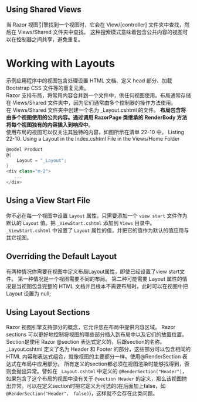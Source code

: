
## Using Shared Views
当 Razor 视图引擎找到一个视图时，它会在 View/[controller] 文件夹中查找，然后在 Views/Shared 文件夹中查找。
这种搜索模式意味着包含公共内容的视图可以在控制器之间共享，避免重复。

# Working with Layouts
示例应用程序中的视图包含处理设置 HTML 文档、定义 head 部分、加载 Bootstrap CSS 文件等的重复元素。   
Razor 支持布局，将常用内容合并到一个文件中，供任何视图使用。布局通常存储在 Views/Shared 文件夹中，因为它们通常由多个控制器的操作方法使用。  
在 Views/Shared 文件夹中创建一个名为 _Layout.cshtml 的文件。
**布局包含将由多个视图使用的公共内容。通过调用 RazorPage<T> 类继承的 RenderBody 方法将每个视图独有的内容插入到响应中**。  
使用布局的视图可以仅关注其独特的内容，如图所示在清单 22-10 中。
Listing 22-10. Using a Layout in the Index.cshtml File in the Views/Home Folder
```cs
@model Product
@{
    Layout = "_Layout";
}
<div class="m-2">
   ... 
</div>
```

## Using a View Start File
你不必在每一个视图中设置 `Layout` 属性，只需要添加一个 `view start` 文件作为默认的 `Layout` 值。把 `_ViewStart.cshtml` 添加到 `Views` 目录中。
`_ViewStart.cshtml` 中设置了 `Layout` 属性的值，并把它的值作为默认的值应用与其它视图。

## Overriding the Default Layout
有两种情况你需要在视图中定义布局Layout属性，即使已经设置了view start文件。
第一种情况是一个视图需要不同的布局。
第二种可能需要 Layout 属性的情况是当视图包含完整的 HTML 文档并且根本不需要布局时。此时可以在视图中把Layout 设置为 null;

## Using Layout Sections
Razor 视图引擎支持部分的概念，它允许您在布局中提供内容区域。 Razor sections 可以更好地控制将视图的哪些部分插入到布局中以及它们的放置位置。
Section是使用 Razor @section 表达式定义的，后跟section的名称。_Layout.cshtml 定义了名为 Header 和 Footer 的部分，这些部分可以包含相同的 HTML 内容和表达式组合，就像视图的主要部分一样。使用@RenderSection 表达式在布局中应用部分。
所有定义的section都必须在视图渲染时能够找得到，否则会抛出异常。譬如在 `_Layout.cshtml` 中定义的 `@RenderSection("Header")`，如果包含了这个布局的视图中没有关于 `@section Header` 的定义，那么该视图抛出异常。可以在定义section时把它定义为可选的(在后面加上false，如 `@RenderSection("Header"， false)`)，这样就不会存在此类问题。